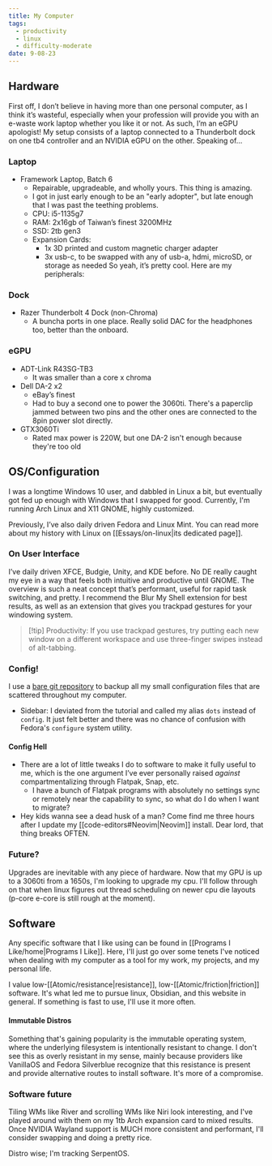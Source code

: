 ```yaml
---
title: My Computer
tags:
  - productivity
  - linux
  - difficulty-moderate
date: 9-08-23
---
```

## Hardware
First off, I don’t believe in having more than one personal computer, as I think it’s wasteful, especially when your profession will provide you with an e-waste work laptop whether you like it or not. As such, I’m an eGPU apologist! My setup consists of a laptop connected to a Thunderbolt dock on one tb4 controller and an NVIDIA eGPU on the other. Speaking of…
### Laptop
- Framework Laptop, Batch 6
    - Repairable, upgradeable, and wholly yours. This thing is amazing. 
    - I got in just early enough to be an "early adopter", but late enough that I was past the teething problems. 
    - CPU: i5-1135g7
    - RAM: 2x16gb of Taiwan’s finest 3200MHz
    - SSD: 2tb gen3
    - Expansion Cards:
        - 1x 3D printed and custom magnetic charger adapter
        - 3x usb-c, to be swapped with any of usb-a, hdmi, microSD, or storage as needed
So yeah, it’s pretty cool. Here are my peripherals:
### Dock
- Razer Thunderbolt 4 Dock (non-Chroma)
    - A buncha ports in one place. Really solid DAC for the headphones too, better than the onboard. 
### eGPU
- ADT-Link R43SG-TB3
    - It was smaller than a core x chroma
- Dell DA-2 x2
    - eBay’s finest
    - Had to buy a second one to power the 3060ti. There's a paperclip jammed between two pins and the other ones are connected to the 8pin power slot directly.
- GTX3060Ti
    - Rated max power is 220W, but one DA-2 isn't enough because they're too old
## OS/Configuration
I was a longtime Windows 10 user, and dabbled in Linux a bit, but eventually got fed up enough with Windows that I swapped for good. Currently, I'm running Arch Linux and X11 GNOME, highly customized.

Previously, I’ve also daily driven Fedora and Linux Mint. You can read more about my history with Linux on [[Essays/on-linux|its dedicated page]].
### On User Interface
I’ve daily driven XFCE, Budgie, Unity, and KDE before. No DE really caught my eye in a way that feels both intuitive and productive until GNOME. The overview is such a neat concept that’s performant, useful for rapid task switching, and pretty. I recommend the Blur My Shell extension for best results, as well as an extension that gives you trackpad gestures for your windowing system. 

> [!tip] Productivity: 
> If you use trackpad gestures, try putting each new window on a different workspace and use three-finger swipes instead of alt-tabbing. 

### Config!
I use a [bare git repository](https://www.atlassian.com/git/tutorials/dotfiles) to backup all my small configuration files that are scattered throughout my computer. 
- Sidebar: I deviated from the tutorial and called my alias `dots` instead of `config`. It just felt better and there was no chance of confusion with Fedora's `configure` system utility.
#### Config Hell
- There are a lot of little tweaks I do to software to make it fully useful to me, which is the one argument I’ve ever personally raised *against* compartmentalizing through Flatpak, Snap, etc. 
    - I have a bunch of Flatpak programs with absolutely no settings sync or remotely near the capability to sync, so what do I do when I want to migrate?
- Hey kids wanna see a dead husk of a man? Come find me three hours after I update my [[code-editors#Neovim|Neovim]] install. Dear lord, that thing breaks OFTEN. 
### Future?
Upgrades are inevitable with any piece of hardware. Now that my GPU is up to a 3060ti from a 1650s, I'm looking to upgrade my cpu. I'll follow through on that when linux figures out thread scheduling on newer cpu die layouts (p-core e-core is still rough at the moment).
## Software
Any specific software that I like using can be found in [[Programs I Like/home|Programs I Like]]. Here, I'll just go over some tenets I've noticed when dealing with my computer as a tool for my work, my projects, and my personal life.

I value low-[[Atomic/resistance|resistance]], low-[[Atomic/friction|friction]] software. It's what led me to pursue linux, Obsidian, and this website in general. If something is fast to use, I'll use it more often.
#### Immutable Distros
Something that's gaining popularity is the immutable operating system, where the underlying filesystem is intentionally resistant to change. I don't see this as overly resistant in my sense, mainly because providers like VanillaOS and Fedora Silverblue recognize that this resistance is present and provide alternative routes to install software. It's more of a compromise.

### Software future
Tiling WMs like River and scrolling WMs like Niri look interesting, and I've played around with them on my 1tb Arch expansion card to mixed results. Once NVIDIA Wayland support is MUCH more consistent and performant, I'll consider swapping and doing a pretty rice.

Distro wise; I'm tracking SerpentOS.